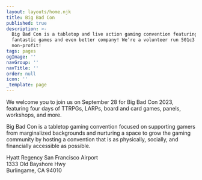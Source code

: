 ```yaml
---
layout: layouts/home.njk
title: Big Bad Con
published: true
description: >-
  Big Bad Con is a tabletop and live action gaming convention featuring
  fantastic games and even better company! We’re a volunteer run 501c3
  non-profit!
tags: pages
ogImage: ''
navGroup: ''
navTitle: ''
order: null
icon: ''
_template: page
---
```


We welcome you to join us on September 28 for Big Bad Con 2023, featuring four days of TTRPGs, LARPs, board and card games, panels, workshops, and more. 

Big Bad Con is a tabletop gaming convention focused on supporting gamers from marginalized backgrounds and nurturing a space to grow the gaming community by hosting a convention that is as physically, socially, and financially accessible as possible. 

Hyatt Regency San Francisco Airport\
1333 Old Bayshore Hwy\
Burlingame, CA 94010

<!--## Big Bad Con 2023

Dates: September 28 - October 1

**Hyatt Regency San Francisco Airport**\
1333 Old Bayshore Hwy\
Burlingame, CA 94010

Event submissions, Games on Demand, and volunteer signs ups are open now! Badges are available through our crowdfunding starting June 6, 2023!

[Follow the Campaign](https://www.backerkit.com/call_to_action/79ab90a4-9eed-4b37-a417-01692df6f57c/landing){.icon-calendar-clock}-->
